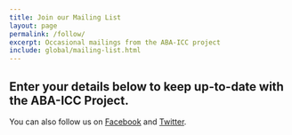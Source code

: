 ```yaml
---
title: Join our Mailing List
layout: page
permalink: /follow/
excerpt: Occasional mailings from the ABA-ICC project
include: global/mailing-list.html
---
```

## Enter your details below to keep up-to-date with the ABA-ICC Project.

You can also follow us on [Facebook](http://facebook.com/ABAICCProject) and [Twitter](http://twitter.com/ABAICCProject).
